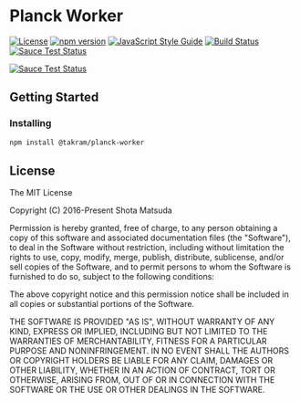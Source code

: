 Planck Worker
=============

[![License](http://img.shields.io/badge/license-MIT-lightgrey.svg?style=flat
)](http://mit-license.org)
[![npm version](https://badge.fury.io/js/%40takram%2Fplanck-worker.svg)](http://badge.fury.io/js/%40takram%2Fplanck-worker)
[![JavaScript Style Guide](https://img.shields.io/badge/code_style-standard-brightgreen.svg)](https://standardjs.com)
[![Build Status](https://travis-ci.org/takram-design-engineering/planck-worker.svg?branch=master)](https://travis-ci.org/takram-design-engineering/planck-worker)
[![Sauce Test Status](https://saucelabs.com/buildstatus/planck-worker)](https://saucelabs.com/u/planck-worker)

[![Sauce Test Status](https://saucelabs.com/browser-matrix/planck-worker.svg)](https://saucelabs.com/u/planck-worker)

## Getting Started

### Installing

```sh
npm install @takram/planck-worker
```

## License

The MIT License

Copyright (C) 2016-Present Shota Matsuda

Permission is hereby granted, free of charge, to any person obtaining a
copy of this software and associated documentation files (the "Software"),
to deal in the Software without restriction, including without limitation
the rights to use, copy, modify, merge, publish, distribute, sublicense,
and/or sell copies of the Software, and to permit persons to whom the
Software is furnished to do so, subject to the following conditions:

The above copyright notice and this permission notice shall be included in
all copies or substantial portions of the Software.

THE SOFTWARE IS PROVIDED "AS IS", WITHOUT WARRANTY OF ANY KIND, EXPRESS OR
IMPLIED, INCLUDING BUT NOT LIMITED TO THE WARRANTIES OF MERCHANTABILITY,
FITNESS FOR A PARTICULAR PURPOSE AND NONINFRINGEMENT. IN NO EVENT SHALL
THE AUTHORS OR COPYRIGHT HOLDERS BE LIABLE FOR ANY CLAIM, DAMAGES OR OTHER
LIABILITY, WHETHER IN AN ACTION OF CONTRACT, TORT OR OTHERWISE, ARISING
FROM, OUT OF OR IN CONNECTION WITH THE SOFTWARE OR THE USE OR OTHER
DEALINGS IN THE SOFTWARE.
